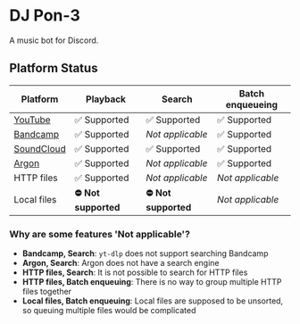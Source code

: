 # DJ Pon-3

A music bot for Discord.

## Platform Status

| Platform                             | Playback            | Search              | Batch enqueueing |
|--------------------------------------|---------------------|---------------------|------------------|
| [YouTube](https://youtube.com)       | ✅ Supported         | ✅ Supported         | ✅ Supported      |
| [Bandcamp](https://bandcamp.com)     | ✅ Supported         | *Not applicable*    | ✅ Supported      |
| [SoundCloud](https://soundcloud.com) | ✅ Supported         | ✅ Supported         | ✅ Supported      |
| [Argon](https://argon.minteck.org)   | ✅ Supported         | *Not applicable*    | ✅ Supported      |
| HTTP files                           | ✅ Supported         | *Not applicable*    | *Not applicable* |
| Local files                          | **⛔ Not supported** | **⛔ Not supported** | *Not applicable* |

### Why are some features 'Not applicable'?
* **Bandcamp, Search**: `yt-dlp` does not support searching Bandcamp
* **Argon, Search**: Argon does not have a search engine
* **HTTP files, Search**: It is not possible to search for HTTP files
* **HTTP files, Batch enqueuing**: There is no way to group multiple HTTP files together
* **Local files, Batch enqueuing**: Local files are supposed to be unsorted, so queuing multiple files would be complicated